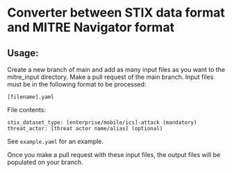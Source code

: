 # Converter between STIX data format and MITRE Navigator format

## Usage:
Create a new branch of main and add as many input files as you want to the mitre_input directory. Make a pull request of the main branch. Input files must be in the following format to be processed:

```[filename].yaml```

File contents:
```
stix_dataset_type: [enterprise/mobile/ics]-attack (mandatory)
threat_actor: [threat actor name/alias] (optional)
```
See `example.yaml` for an example.

Once you make a pull request with these input files, the output files will be populated on your branch.
